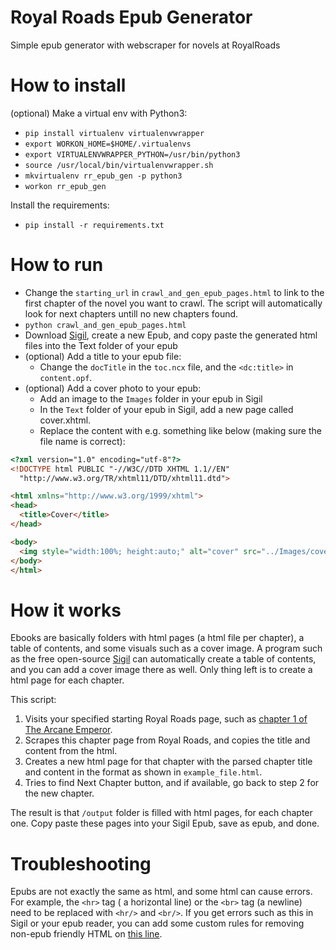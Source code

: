 # Royal Roads Epub Generator

Simple epub generator with webscraper for novels at RoyalRoads

# How to install

(optional) Make a virtual env with Python3:

- `pip install virtualenv virtualenvwrapper`
- `export WORKON_HOME=$HOME/.virtualenvs`
- `export VIRTUALENVWRAPPER_PYTHON=/usr/bin/python3`
- `source /usr/local/bin/virtualenvwrapper.sh`
- `mkvirtualenv rr_epub_gen -p python3`
- `workon rr_epub_gen`

Install the requirements:

- `pip install -r requirements.txt`

# How to run

- Change the `starting_url` in `crawl_and_gen_epub_pages.html` to link to the first chapter of the novel you want to crawl. The script will automatically look for next chapters untill no new chapters found.
- `python crawl_and_gen_epub_pages.html`
- Download [Sigil](https://sigil-ebook.com/), create a new Epub, and copy paste the generated html files into the Text folder of your epub 
- (optional) Add a title to your epub file:
    - Change the `docTitle` in the `toc.ncx` file, and the `<dc:title>` in `content.opf`. 
- (optional) Add a cover photo to your epub:
    - Add an image to the `Images` folder in your epub in Sigil
    - In the `Text` folder of your epub in Sigil, add a new page called cover.xhtml. 
    - Replace the content with e.g. something like below (making sure the file name is correct):
```html
<?xml version="1.0" encoding="utf-8"?>
<!DOCTYPE html PUBLIC "-//W3C//DTD XHTML 1.1//EN"
  "http://www.w3.org/TR/xhtml11/DTD/xhtml11.dtd">

<html xmlns="http://www.w3.org/1999/xhtml">
<head>
  <title>Cover</title>
</head>

<body>
  <img style="width:100%; height:auto;" alt="cover" src="../Images/cover.png"/>
</body>
</html> 
```


# How it works

Ebooks are basically folders with html pages (a html file per chapter), a table of contents, and some visuals such as a cover image.
A program such as the free open-source [Sigil](https://sigil-ebook.com/) can automatically create a table of contents, and you can add a cover image there as well. Only thing left is to create a html page for each chapter.

This script:

1. Visits your specified starting Royal Roads page, such as [chapter 1 of The Arcane Emperor](https://www.royalroad.com/fiction/8463/the-arcane-emperor/chapter/94620/chapter-1-new-beginnings).
2. Scrapes this chapter page from Royal Roads, and copies the title and content from the html.
3. Creates a new html page for that chapter with the parsed chapter title and content in the format as shown in `example_file.html`.
4. Tries to find Next Chapter button, and if available, go back to step 2 for the new chapter.

The result is that `/output` folder is filled with html pages, for each chapter one. Copy paste these pages into your Sigil Epub, save as epub, and done.

# Troubleshooting
Epubs are not exactly the same as html, and some html can cause errors. For example, the `<hr>` tag ( a horizontal line) or the `<br>` tag (a newline) need to be replaced with `<hr/>` and `<br/>`. 
If you get errors such as this in Sigil or your epub reader, you can add some custom rules for removing non-epub friendly HTML on [this line](https://github.com/thaije/rr_epub_generator/blob/main/crawl_and_gen_epub_pages.py#L58).
